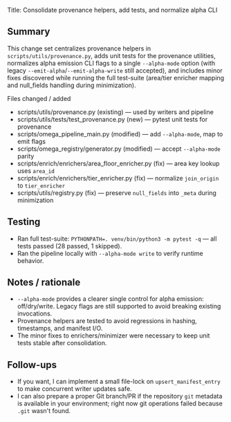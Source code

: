 Title: Consolidate provenance helpers, add tests, and normalize alpha CLI

Summary
-------
This change set centralizes provenance helpers in `scripts/utils/provenance.py`,
adds unit tests for the provenance utilities, normalizes alpha emission CLI flags
to a single `--alpha-mode` option (with legacy `--emit-alpha`/`--emit-alpha-write`
still accepted), and includes minor fixes discovered while running the full
test-suite (area/tier enricher mapping and null_fields handling during
minimization).

Files changed / added
- scripts/utils/provenance.py (existing) — used by writers and pipeline
- scripts/utils/tests/test_provenance.py (new) — pytest unit tests for provenance
- scripts/omega_pipeline_main.py (modified) — add `--alpha-mode`, map to emit flags
- scripts/omega_registry/generator.py (modified) — accept `--alpha-mode` parity
- scripts/enrich/enrichers/area_floor_enricher.py (fix) — area key lookup uses `area_id`
- scripts/enrich/enrichers/tier_enricher.py (fix) — normalize `join_origin` to `tier_enricher`
- scripts/utils/registry.py (fix) — preserve `null_fields` into `_meta` during minimization

Testing
-------
- Ran full test-suite: `PYTHONPATH=. venv/bin/python3 -m pytest -q` — all tests passed (28 passed, 1 skipped).
- Ran the pipeline locally with `--alpha-mode write` to verify runtime behavior.

Notes / rationale
-----------------
- `--alpha-mode` provides a clearer single control for alpha emission: off/dry/write.
  Legacy flags are still supported to avoid breaking existing invocations.
- Provenance helpers are tested to avoid regressions in hashing, timestamps, and manifest I/O.
- The minor fixes to enrichers/minimizer were necessary to keep unit tests stable after consolidation.

Follow-ups
----------
- If you want, I can implement a small file-lock on `upsert_manifest_entry` to make concurrent writer updates safe.
- I can also prepare a proper Git branch/PR if the repository `git` metadata is available in your environment; right now git operations failed because `.git` wasn't found.
